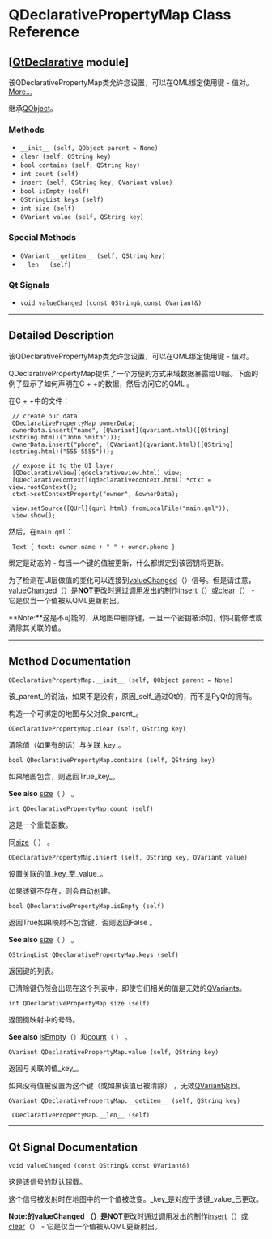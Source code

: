 # QDeclarativePropertyMap Class Reference

## [[QtDeclarative](index.htm) module]

该QDeclarativePropertyMap类允许您设置，可以在QML绑定使用键 - 值对。[More...](#details)

继承[QObject](qobject.html)。

### Methods

*   `__init__ (self, QObject parent = None)`
*   `clear (self, QString key)`
*   `bool contains (self, QString key)`
*   `int count (self)`
*   `insert (self, QString key, QVariant value)`
*   `bool isEmpty (self)`
*   `QStringList keys (self)`
*   `int size (self)`
*   `QVariant value (self, QString key)`

### Special Methods

*   `QVariant __getitem__ (self, QString key)`
*   `__len__ (self)`

### Qt Signals

*   `void valueChanged (const QString&,const QVariant&)`

* * *

## Detailed Description

该QDeclarativePropertyMap类允许您设置，可以在QML绑定使用键 - 值对。

QDeclarativePropertyMap提供了一个方便的方式来域数据暴露给UI层。下面的例子显示了如何声明在C + +的数据，然后访问它的QML 。

在C + +中的文件：

```
 // create our data
 QDeclarativePropertyMap ownerData;
 ownerData.insert("name", [QVariant](qvariant.html)([QString](qstring.html)("John Smith")));
 ownerData.insert("phone", [QVariant](qvariant.html)([QString](qstring.html)("555-5555")));

 // expose it to the UI layer
 [QDeclarativeView](qdeclarativeview.html) view;
 [QDeclarativeContext](qdeclarativecontext.html) *ctxt = view.rootContext();
 ctxt->setContextProperty("owner", &ownerData);

 view.setSource([QUrl](qurl.html).fromLocalFile("main.qml"));
 view.show();

```

然后，在`main.qml`：

```
 Text { text: owner.name + " " + owner.phone }

```

绑定是动态的 - 每当一个键的值被更新，什么都绑定到该密钥将更新。

为了检测在UI层做值的变化可以连接到[valueChanged](qdeclarativepropertymap.html#valueChanged)（）信号。但是请注意，[valueChanged](qdeclarativepropertymap.html#valueChanged)（）是**NOT**更改时通过调用发出的制作[insert](qdeclarativepropertymap.html#insert)（）或[clear](qdeclarativepropertymap.html#clear)（） - 它是仅当一个值被从QML更新射出。

**Note:**这是不可能的，从地图中删除键，一旦一个密钥被添加，你只能修改或清除其关联的值。

* * *

## Method Documentation

```
QDeclarativePropertyMap.__init__ (self, QObject parent = None)
```

该_parent_的说法，如果不是没有，原因_self_通过Qt的，而不是PyQt的拥有。

构造一个可绑定的地图与父对象_parent_。

```
QDeclarativePropertyMap.clear (self, QString key)
```

清除值（如果有的话）与关联_key_。

```
bool QDeclarativePropertyMap.contains (self, QString key)
```

如果地图包含，则返回True_key_。

**See also** [size](qdeclarativepropertymap.html#size)（ ） 。

```
int QDeclarativePropertyMap.count (self)
```

这是一个重载函数。

同[size](qdeclarativepropertymap.html#size)（ ） 。

```
QDeclarativePropertyMap.insert (self, QString key, QVariant value)
```

设置关联的值_key_至_value_。

如果该键不存在，则会自动创建。

```
bool QDeclarativePropertyMap.isEmpty (self)
```

返回True如果映射不包含键，否则返回False 。

**See also** [size](qdeclarativepropertymap.html#size)（ ） 。

```
QStringList QDeclarativePropertyMap.keys (self)
```

返回键的列表。

已清除键仍然会出现在这个列表中，即使它们相关的值是无效的[QVariants](index.htm#qvariants)。

```
int QDeclarativePropertyMap.size (self)
```

返回键映射中的号码。

**See also** [isEmpty](qdeclarativepropertymap.html#isEmpty)（）和[count](qdeclarativepropertymap.html#count)（ ） 。

```
QVariant QDeclarativePropertyMap.value (self, QString key)
```

返回与关联的值_key_。

如果没有值被设置为这个键（或如果该值已被清除） ，无效[QVariant](qvariant.html)返回。

```
QVariant QDeclarativePropertyMap.__getitem__ (self, QString key)
```

```
 QDeclarativePropertyMap.__len__ (self)
```

* * *

## Qt Signal Documentation

```
void valueChanged (const QString&,const QVariant&)
```

这是该信号的默认超载。

这个信号被发射时在地图中的一个值被改变。_key_是对应于该键_value_已更改。

**Note:**的valueChanged （）是**NOT**更改时通过调用发出的制作[insert](qdeclarativepropertymap.html#insert)（）或[clear](qdeclarativepropertymap.html#clear)（） - 它是仅当一个值被从QML更新射出。